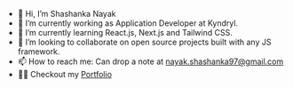- 👋 Hi, I’m Shashanka Nayak 
- 👀 I’m currently working as Application Developer at Kyndryl. 
- 🌱 I’m currently learning React.js, Next.js and Tailwind CSS.
- 💞️ I’m looking to collaborate on open source projects built with any JS framework.
- 📫 How to reach me: Can drop a note at nayak.shashanka97@gmail.com 
- 👨‍💻 Checkout my [Portfolio](https://shashanka-nayak.vercel.app/)

<!---
Shashanka8/Shashanka8 is a ✨ special ✨ repository because its `README.md` (this file) appears on your GitHub profile.
You can click the Preview link to take a look at your changes.
--->
